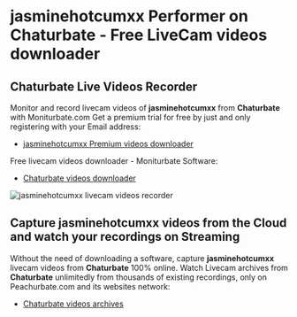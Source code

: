 # jasminehotcumxx Performer on Chaturbate - Free LiveCam videos downloader

## Chaturbate Live Videos Recorder

Monitor and record livecam videos of **jasminehotcumxx** from **Chaturbate** with Moniturbate.com
Get a premium trial for free by just and only registering with your Email address:
* [jasminehotcumxx Premium videos downloader](https://moniturbate.com/request-demo-licence-key.html)

Free livecam videos downloader - Moniturbate Software:
* [Chaturbate videos downloader](https://moniturbate.com/moniturbate-download-software.html)

![jasminehotcumxx livecam videos recorder](https://peachurnet.com/templates/moniturbate-software.png)


## Capture jasminehotcumxx videos from the Cloud and watch your recordings on Streaming

Without the need of downloading a software, capture **jasminehotcumxx** livecam videos from **Chaturbate** 100% online.
Watch Livecam archives from **Chaturbate** unlimitedly from thousands of existing recordings, only on Peachurbate.com and its websites network:
* [Chaturbate videos archives](https://peachurnet.com/)